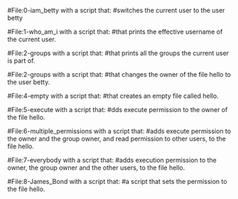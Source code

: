 #File:0-iam_betty with a script that:
#switches the current user to the user betty

#File:1-who_am_i with a script that:
#that prints the effective username of the current user.

#File:2-groups with a script that:
#that prints all the groups the current user is part of.

#File:2-groups with a script that:
#that changes the owner of the file hello to the user betty.

#File:4-empty with a script that:
#that creates an empty file called hello.


#File:5-execute with a script that:
#dds execute permission to the owner of the file hello.

#File:6-multiple_permissions with a script that:
#adds execute permission to the owner and the group owner, and read permission to other users, to the file hello.

#File:7-everybody with a script that:
#adds execution permission to the owner, the group owner and the other users, to the file hello.

#File:8-James_Bond with a script that:
#a script that sets the permission to the file hello.